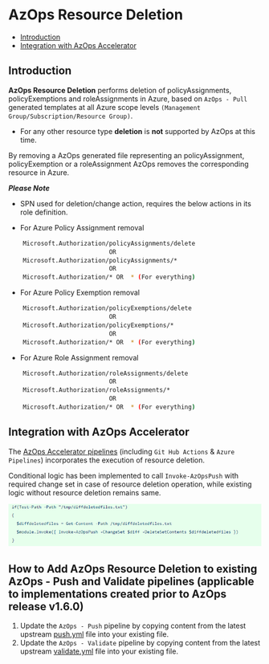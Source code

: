 # AzOps Resource Deletion

- [Introduction](#Introduction)
- [Integration with AzOps Accelerator](#Integration-with-AzOps-Accelerator)

## Introduction

**AzOps Resource Deletion** performs deletion of policyAssignments, policyExemptions and roleAssignments in Azure, based on `AzOps - Pull` generated templates at all Azure scope levels `(Management Group/Subscription/Resource Group)`.

- For any other resource type **deletion** is **not** supported by AzOps at this time.

By removing a AzOps generated file representing an policyAssignment, policyExemption or a roleAssignment AzOps removes the corresponding resource in Azure.

**_Please Note_**

- SPN used for deletion/change action, requires the below actions in its role definition.

- For Azure Policy Assignment removal

```bash
    Microsoft.Authorization/policyAssignments/delete
                            OR
    Microsoft.Authorization/policyAssignments/*
                            OR
    Microsoft.Authorization/* OR  * (For everything)
```

- For Azure Policy Exemption removal

```bash
    Microsoft.Authorization/policyExemptions/delete
                            OR
    Microsoft.Authorization/policyExemptions/*
                            OR
    Microsoft.Authorization/* OR  * (For everything)
```

- For Azure Role Assignment removal

```bash
    Microsoft.Authorization/roleAssignments/delete
                            OR
    Microsoft.Authorization/roleAssignments/*
                            OR
    Microsoft.Authorization/* OR  * (For everything)
```

## Integration with AzOps Accelerator

The [AzOps Accelerator pipelines](https://github.com/azure/azops-accelerator) (including `Git Hub Actions` & `Azure Pipelines`) incorporates the execution of resource deletion.

Conditional logic has been implemented to call `Invoke-AzOpsPush` with required change set in case of resource deletion operation, while existing logic without resource deletion remains same.

![ResourceDeletion_Pipeline_logic](./Media/ResourceDeletion/ResourceDeletion_pipelineupdate.PNG)

## How to Add AzOps Resource Deletion to existing AzOps - Push and Validate pipelines (applicable to implementations created prior to AzOps release v1.6.0)

1. Update the `AzOps - Push` pipeline by copying content from the latest upstream [push.yml](https://github.com/Azure/AzOps-Accelerator/blob/main/.pipelines/push.yml) file into your existing file.
2. Update the `AzOps - Validate` pipeline by copying content from the latest upstream [validate.yml](https://github.com/Azure/AzOps-Accelerator/blob/main/.pipelines/validate.yml) file into your existing file.
